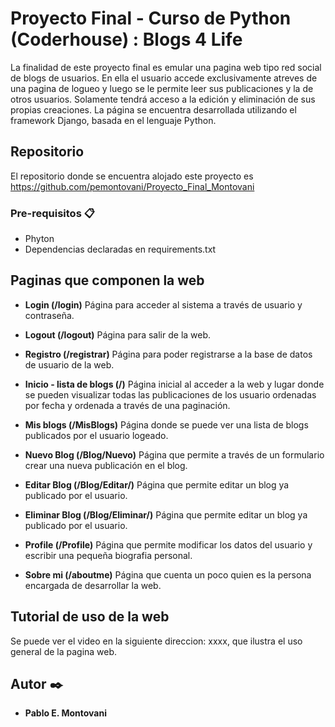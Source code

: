 # Proyecto Final - Curso de Python (Coderhouse) : Blogs 4 Life

La finalidad de este proyecto final es emular una pagina web tipo red social de blogs de usuarios. En ella el usuario accede exclusivamente atreves de una pagina de logueo y luego se le permite leer sus publicaciones y la de otros usuarios. Solamente tendrá acceso a la edición y eliminación de sus propias creaciones.
La página se encuentra desarrollada utilizando el framework Django, basada en el lenguaje Python.


## Repositorio 

El repositorio donde se encuentra alojado este proyecto es https://github.com/pemontovani/Proyecto_Final_Montovani


### Pre-requisitos 📋

* Phyton
* Dependencias declaradas en requirements.txt


## Paginas que componen la web

* **Login (/login)**
Página para acceder al sistema a través de usuario y contraseña.

* **Logout (/logout)**
Página para salir de la web.

* **Registro (/registrar)**
Página para poder registrarse a la base de datos de usuario de la web.

* **Inicio - lista de blogs (/)**
Página inicial al acceder a la web y lugar donde se pueden visualizar todas las publicaciones de los usuario ordenadas por fecha y ordenada a través de una paginación.

* **Mis blogs (/MisBlogs)**
Página donde se puede ver una lista de blogs publicados por el usuario logeado.

* **Nuevo Blog (/Blog/Nuevo)**
Página que permite a través de un formulario crear una nueva publicación en el blog.

* **Editar Blog (/Blog/Editar/<id>)**
Página que permite editar un blog ya publicado por el usuario.
  
* **Eliminar Blog (/Blog/Eliminar/<id>)**
Página que permite editar un blog ya publicado por el usuario.
  
* **Profile (/Profile)**
Página que permite modificar los datos del usuario y escribir una pequeña biografia personal.
  
* **Sobre mi (/aboutme)**
Página que cuenta un poco quien es la persona encargada de desarrollar la web.

## Tutorial de uso de la web

Se puede ver el video en la siguiente direccion: xxxx, que ilustra el uso general de la pagina web.


## Autor ✒️

* **Pablo E. Montovani** 
